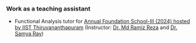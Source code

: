 ### Work as a teaching assistant
- Functional Analysis tutor for [Annual Foundation School-III (2024) hosted by IIST Thiruvananthapuram](https://www.atmschools.org/school/2024/AFS-III/afs-iii-tvm/speakers-and-syllabus) (Instructor: [Dr. Md Ramiz Reza](https://www.iisertvm.ac.in/faculty/ramiz) and [Dr. Samya Ray](https://sites.google.com/view/samya-kumar-ray-homepage/home))
